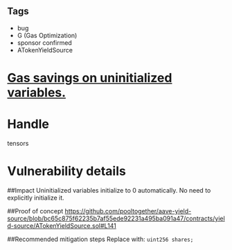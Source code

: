 ## Tags

- bug
- G (Gas Optimization)
- sponsor confirmed
- ATokenYieldSource

# [Gas savings on uninitialized variables.](https://github.com/code-423n4/2021-06-pooltogether-findings/issues/101) 

# Handle

tensors


# Vulnerability details

##Impact
Uninitialized variables initialize to 0 automatically. No need to explicitly initialize it. 

##Proof of concept
https://github.com/pooltogether/aave-yield-source/blob/bc65c875f62235b7af55ede92231a495ba091a47/contracts/yield-source/ATokenYieldSource.sol#L141

##Recommended mitigation steps
Replace with: `uint256 shares;`

